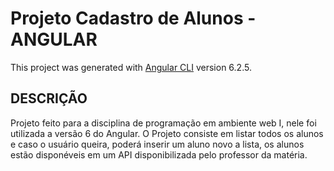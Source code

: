 # Projeto Cadastro de Alunos - ANGULAR

This project was generated with [Angular CLI](https://github.com/angular/angular-cli) version 6.2.5.

## DESCRIÇÃO

Projeto feito para a disciplina de programação em ambiente web I, nele foi utilizada a versão 6 do Angular. O Projeto consiste em listar todos os alunos e caso o usuário queira, poderá inserir um aluno novo a lista, os alunos estão disponéveis em um API disponibilizada pelo professor da matéria.
